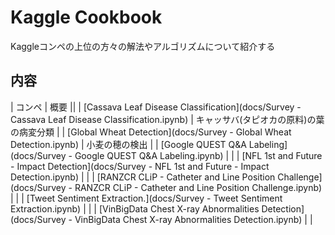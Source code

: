 # Kaggle Cookbook

Kaggleコンペの上位の方々の解法やアルゴリズムについて紹介する

## 内容

| コンペ | 概要 || 
| [Cassava Leaf Disease Classification](docs/Survey - Cassava Leaf Disease Classification.ipynb) | キャッサバ(タピオカの原料)の葉の病変分類 |
| [Global Wheat Detection](docs/Survey - Global Wheat Detection.ipynb) | 小麦の穂の検出 |
| [Google QUEST Q&A Labeling](docs/Survey - Google QUEST Q&A Labeling.ipynb) | |
| [NFL 1st and Future - Impact Detection](docs/Survey - NFL 1st and Future - Impact Detection.ipynb) | |
| [RANZCR CLiP - Catheter and Line Position Challenge](docs/Survey - RANZCR CLiP - Catheter and Line Position Challenge.ipynb) | |
| [Tweet Sentiment Extraction.](docs/Survey - Tweet Sentiment Extraction.ipynb) | |
| [VinBigData Chest X-ray Abnormalities Detection](docs/Survey - VinBigData Chest X-ray Abnormalities Detection.ipynb) | |

